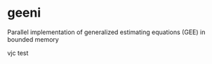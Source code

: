 geeni
=====

Parallel implementation of generalized estimating equations (GEE) in bounded memory

vjc test
